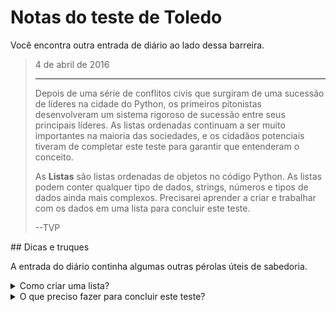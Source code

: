 # Notas do teste de Toledo

Você encontra outra entrada de diário ao lado dessa barreira.

<blockquote>
4 de abril de 2016
<hr/>
<p>
Depois de uma série de conflitos civis que surgiram de uma sucessão de líderes na cidade do Python, os primeiros pitonistas desenvolveram um sistema rigoroso de sucessão entre seus principais líderes. As listas ordenadas continuam a ser muito importantes na maioria das sociedades, e os cidadãos potenciais tiveram de completar este teste para garantir que entenderam o conceito.
</p>
<p>
As <b>Listas</b> são listas ordenadas de objetos no código Python. As listas podem conter qualquer tipo de dados, strings, números e tipos de dados ainda mais complexos. Precisarei aprender a criar e trabalhar com os dados em uma lista para concluir este teste.
</p>
<p>
--TVP
</p>
</blockquote>
## Dicas e truques

A entrada do diário continha algumas outras pérolas úteis de sabedoria.

<details>
<summary>Como criar uma lista?</summary>
Agora, você deve aprender a criar e trabalhar com [listas](https://docs.python.org/3/tutorial/datastructures.html) em seu código Python. Vamos criar uma lista de itens que podem aparecer em uma lista de supermercados.

```python
groceries = ['apples', 'coffee', 'pizza rolls', 'olives']

print(f"The first item on my grocery list is {groceries[0]}")
print(f"The last item on my grocery list is {groceries[3]}")
```

Ao executar este código, você cria uma lista ordenada de quatro strings. Cada item da lista tem um __índice__, que é um número que representa o lugar dele na lista. Na programação, o primeiro item de uma lista está no índice `0`, e os índices aumentam a partir daí. Em uma lista de quatro itens, o último índice é `3`.

Você pode obter um item em uma lista de um índice específico usando a __notação subscrita__, essa parte com os colchetes `[]` na instrução de impressão acima. `first_item = groceries[0]` armazenará o primeiro item na lista, a string `apples`, na variável `first_item`.

As listas podem conter qualquer tipo de dados. Este exemplo mistura vários tipos de dados em uma lista.

```python
stuff = ['apples', {'favoriteMovieName': 'Star Wars'}, 42, True]

print(f"My favorite movie is {stuff[1]['favoriteMovieName']}")
```

</details>
<details>
<summary>O que preciso fazer para concluir este teste?</summary>
Crie um arquivo chamado `lists.py` na sua pasta de código localizada aqui:

```bash
<%= env.TQ_PYTHON_CODE_PATH.value %>
```

Nesse arquivo, você precisará __criar uma lista__ chamada `order_of_succession` que contenha os nomes dos cinco líderes. Eles devem aparecer na mesma ordem que estavam na última ordem pitônica de sucessão. Os nomes são: `Isabelle`, `Grace`, `Charlotte`, `LeBron` e `Steve`.

Consulte o restante deste guia para obter ajuda sobre como criar uma lista. Depois de criar o objeto de lista `order_of_succession`, clique no botão *HACK* para enviar seu trabalho!

</details>
